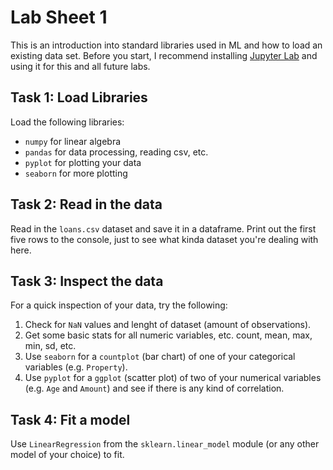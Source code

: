Lab Sheet 1
===========

This is an introduction into standard libraries used in ML and how to load an existing data set. Before you start, I recommend installing [Jupyter Lab](https://jupyter.org/install.html) and using it for this and all future labs.

Task 1: Load Libraries
----------------------

Load the following libraries:
* `numpy` for linear algebra
* `pandas` for data processing, reading csv, etc.
* `pyplot` for plotting your data
* `seaborn` for more plotting

Task 2: Read in the data
------------------------

Read in the `loans.csv` dataset and save it in a dataframe. Print out the first five rows to the console, just to see what kinda dataset you're dealing with here.

Task 3: Inspect the data
------------------------

For a quick inspection of your data, try the following:
1. Check for `NaN` values and lenght of dataset (amount of observations).
2. Get some basic stats for all numeric variables, etc. count, mean, max, min, sd, etc.
3. Use `seaborn` for a `countplot` (bar chart) of one of your categorical variables (e.g. `Property`).
4. Use `pyplot` for a `ggplot` (scatter plot) of two of your numerical variables (e.g. `Age` and `Amount`) and see if there is any kind of correlation. 

Task 4: Fit a model
-------------------

Use `LinearRegression` from the `sklearn.linear_model` module (or any other model of your choice) to fit.